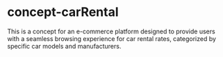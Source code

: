 # concept-carRental
This is a concept for an e-commerce platform designed to provide users with a seamless browsing experience for car rental rates, categorized by specific car models and manufacturers.
